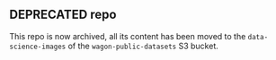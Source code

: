 ## DEPRECATED repo

This repo is now archived, all its content has been moved to the `data-science-images` of the `wagon-public-datasets` S3 bucket.
